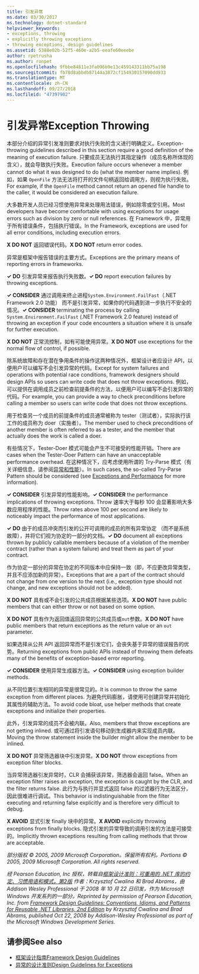 ```yaml
---
title: 引发异常
ms.date: 03/30/2017
ms.technology: dotnet-standard
helpviewer_keywords:
- exceptions, throwing
- explicitly throwing exceptions
- throwing exceptions, design guidelines
ms.assetid: 5388e02b-52f5-460e-a2b5-eeafe60eeebe
author: rpetrusha
ms.author: ronpet
ms.openlocfilehash: 9fbbe84811e3fa096b9e13c459143311bb75a198
ms.sourcegitcommit: fb78d8abbdb87144a3872cf154930157090dd933
ms.translationtype: MT
ms.contentlocale: zh-CN
ms.lasthandoff: 09/27/2018
ms.locfileid: "47397902"
---
```

# <a name="exception-throwing"></a><span data-ttu-id="47591-102">引发异常</span><span class="sxs-lookup"><span data-stu-id="47591-102">Exception Throwing</span></span>
<span data-ttu-id="47591-103">本部分介绍的异常引发准则要求对执行失败的含义进行明确定义。</span><span class="sxs-lookup"><span data-stu-id="47591-103">Exception-throwing guidelines described in this section require a good definition of the meaning of execution failure.</span></span> <span data-ttu-id="47591-104">只要成员无法执行其指定操作（成员名称所体现的含义），就会导致执行失败。</span><span class="sxs-lookup"><span data-stu-id="47591-104">Execution failure occurs whenever a member cannot do what it was designed to do (what the member name implies).</span></span> <span data-ttu-id="47591-105">例如，如果 `OpenFile` 方法无法将打开的文件句柄返回给调用方，则视为执行失败。</span><span class="sxs-lookup"><span data-stu-id="47591-105">For example, if the `OpenFile` method cannot return an opened file handle to the caller, it would be considered an execution failure.</span></span>  
  
 <span data-ttu-id="47591-106">大多数开发人员已经习惯使用异常来处理用法错误，例如除零或空引用。</span><span class="sxs-lookup"><span data-stu-id="47591-106">Most developers have become comfortable with using exceptions for usage errors such as division by zero or null references.</span></span> <span data-ttu-id="47591-107">在 Framework 中，异常用于所有错误条件，包括执行错误。</span><span class="sxs-lookup"><span data-stu-id="47591-107">In the Framework, exceptions are used for all error conditions, including execution errors.</span></span>  
  
 <span data-ttu-id="47591-108">**X DO NOT** 返回错误代码。</span><span class="sxs-lookup"><span data-stu-id="47591-108">**X DO NOT** return error codes.</span></span>  
  
 <span data-ttu-id="47591-109">异常是框架中报告错误的主要方式。</span><span class="sxs-lookup"><span data-stu-id="47591-109">Exceptions are the primary means of reporting errors in frameworks.</span></span>  
  
 <span data-ttu-id="47591-110">**✓ DO** 引发异常来报告执行失败数。</span><span class="sxs-lookup"><span data-stu-id="47591-110">**✓ DO** report execution failures by throwing exceptions.</span></span>  
  
 <span data-ttu-id="47591-111">**✓ CONSIDER** 通过调用来终止进程`System.Environment.FailFast`（.NET Framework 2.0 功能） 而不是引发异常，如果你的代码遇到进一步执行不安全的情况。</span><span class="sxs-lookup"><span data-stu-id="47591-111">**✓ CONSIDER** terminating the process by calling `System.Environment.FailFast` (.NET Framework 2.0 feature) instead of throwing an exception if your code encounters a situation where it is unsafe for further execution.</span></span>  
  
 <span data-ttu-id="47591-112">**X DO NOT** 正常流控制，如有可能使用异常。</span><span class="sxs-lookup"><span data-stu-id="47591-112">**X DO NOT** use exceptions for the normal flow of control, if possible.</span></span>  
  
 <span data-ttu-id="47591-113">除系统故障和存在潜在争用条件的操作这两种情况外，框架设计者应设计 API，以便用户可以编写不会引发异常的代码。</span><span class="sxs-lookup"><span data-stu-id="47591-113">Except for system failures and operations with potential race conditions, framework designers should design APIs so users can write code that does not throw exceptions.</span></span> <span data-ttu-id="47591-114">例如，可以提供在调用成员之前检查前提条件的方法，以便用户可以编写不会引发异常的代码。</span><span class="sxs-lookup"><span data-stu-id="47591-114">For example, you can provide a way to check preconditions before calling a member so users can write code that does not throw exceptions.</span></span>  
  
 <span data-ttu-id="47591-115">用于检查另一个成员的前提条件的成员通常被称为 tester（测试者），实际执行该工作的成员称为 doer（实施者）。</span><span class="sxs-lookup"><span data-stu-id="47591-115">The member used to check preconditions of another member is often referred to as a tester, and the member that actually does the work is called a doer.</span></span>  
  
 <span data-ttu-id="47591-116">有些情况下，Tester-Doer 模式可能会产生不可接受的性能开销。</span><span class="sxs-lookup"><span data-stu-id="47591-116">There are cases when the Tester-Doer Pattern can have an unacceptable performance overhead.</span></span> <span data-ttu-id="47591-117">在这种情况下，应考虑使用所谓的 Try-Parse 模式（有关详细信息，请参阅[异常和性能](../../../docs/standard/design-guidelines/exceptions-and-performance.md)）。</span><span class="sxs-lookup"><span data-stu-id="47591-117">In such cases, the so-called Try-Parse Pattern should be considered (see [Exceptions and Performance](../../../docs/standard/design-guidelines/exceptions-and-performance.md) for more information).</span></span>  
  
 <span data-ttu-id="47591-118">**✓ CONSIDER** 引发异常的性能影响。</span><span class="sxs-lookup"><span data-stu-id="47591-118">**✓ CONSIDER** the performance implications of throwing exceptions.</span></span> <span data-ttu-id="47591-119">Throw 速率大于每秒 100 会显著影响大多数应用程序的性能。</span><span class="sxs-lookup"><span data-stu-id="47591-119">Throw rates above 100 per second are likely to noticeably impact the performance of most applications.</span></span>  
  
 <span data-ttu-id="47591-120">**✓ DO** 由于的成员冲突而引发的公开可调用的成员的所有异常协定 （而不是系统故障），并将它们视为协定的一部分的文档。</span><span class="sxs-lookup"><span data-stu-id="47591-120">**✓ DO** document all exceptions thrown by publicly callable members because of a violation of the member contract (rather than a system failure) and treat them as part of your contract.</span></span>  
  
 <span data-ttu-id="47591-121">作为协定一部分的异常在协定的不同版本中应保持一致（即，不应更改异常类型，并且不应添加新的异常）。</span><span class="sxs-lookup"><span data-stu-id="47591-121">Exceptions that are a part of the contract should not change from one version to the next (i.e., exception type should not change, and new exceptions should not be added).</span></span>  
  
 <span data-ttu-id="47591-122">**X DO NOT** 具有或不会引发的公共成员根据某些选项。</span><span class="sxs-lookup"><span data-stu-id="47591-122">**X DO NOT** have public members that can either throw or not based on some option.</span></span>  
  
 <span data-ttu-id="47591-123">**X DO NOT** 具有作为返回值返回异常的公共成员或`out`参数。</span><span class="sxs-lookup"><span data-stu-id="47591-123">**X DO NOT** have public members that return exceptions as the return value or an `out` parameter.</span></span>  
  
 <span data-ttu-id="47591-124">如果选择从公共 API 返回异常而不是引发它们，会丧失基于异常的错误报告的优势。</span><span class="sxs-lookup"><span data-stu-id="47591-124">Returning exceptions from public APIs instead of throwing them defeats many of the benefits of exception-based error reporting.</span></span>  
  
 <span data-ttu-id="47591-125">**✓ CONSIDER** 使用异常生成器方法。</span><span class="sxs-lookup"><span data-stu-id="47591-125">**✓ CONSIDER** using exception builder methods.</span></span>  
  
 <span data-ttu-id="47591-126">从不同位置引发相同的异常是很常见的。</span><span class="sxs-lookup"><span data-stu-id="47591-126">It is common to throw the same exception from different places.</span></span> <span data-ttu-id="47591-127">为避免代码膨胀，请使用可创建异常并初始化其属性的辅助方法。</span><span class="sxs-lookup"><span data-stu-id="47591-127">To avoid code bloat, use helper methods that create exceptions and initialize their properties.</span></span>  
  
 <span data-ttu-id="47591-128">此外，引发异常的成员不会被内联。</span><span class="sxs-lookup"><span data-stu-id="47591-128">Also, members that throw exceptions are not getting inlined.</span></span> <span data-ttu-id="47591-129">或可通过将引发语句移动到生成器内来实现成员内联。</span><span class="sxs-lookup"><span data-stu-id="47591-129">Moving the throw statement inside the builder might allow the member to be inlined.</span></span>  
  
 <span data-ttu-id="47591-130">**X DO NOT** 异常筛选器块中引发异常。</span><span class="sxs-lookup"><span data-stu-id="47591-130">**X DO NOT** throw exceptions from exception filter blocks.</span></span>  
  
 <span data-ttu-id="47591-131">当异常筛选器引发异常时，CLR 会捕获该异常，筛选器会返回 false。</span><span class="sxs-lookup"><span data-stu-id="47591-131">When an exception filter raises an exception, the exception is caught by the CLR, and the filter returns false.</span></span> <span data-ttu-id="47591-132">此行为与执行并显式返回 false 的过滤器行为无法区分，因此很难进行调试。</span><span class="sxs-lookup"><span data-stu-id="47591-132">This behavior is indistinguishable from the filter executing and returning false explicitly and is therefore very difficult to debug.</span></span>  
  
 <span data-ttu-id="47591-133">**X AVOID** 显式引发 finally 块中的异常。</span><span class="sxs-lookup"><span data-stu-id="47591-133">**X AVOID** explicitly throwing exceptions from finally blocks.</span></span> <span data-ttu-id="47591-134">隐式引发的异常导致的调用引发的方法是可接受的。</span><span class="sxs-lookup"><span data-stu-id="47591-134">Implicitly thrown exceptions resulting from calling methods that throw are acceptable.</span></span>  
  
 <span data-ttu-id="47591-135">*部分版权 © 2005, 2009 Microsoft Corporation。保留所有权利。*</span><span class="sxs-lookup"><span data-stu-id="47591-135">*Portions © 2005, 2009 Microsoft Corporation. All rights reserved.*</span></span>  
  
 <span data-ttu-id="47591-136">*经 Pearson Education, Inc 授权，转载自[框架设计准则：可重用的 .NET 库的约定、习惯用语和模式，第2版](https://www.informit.com/store/framework-design-guidelines-conventions-idioms-and-9780321545619) 作者：Krzysztof Cwalina 和 Brad Abrams，由 Addison Wesley Professional 于 2008 年 10 月 22 日印发，作为 Microsoft Windows 开发系列的一部分。*</span><span class="sxs-lookup"><span data-stu-id="47591-136">*Reprinted by permission of Pearson Education, Inc. from [Framework Design Guidelines: Conventions, Idioms, and Patterns for Reusable .NET Libraries, 2nd Edition](https://www.informit.com/store/framework-design-guidelines-conventions-idioms-and-9780321545619) by Krzysztof Cwalina and Brad Abrams, published Oct 22, 2008 by Addison-Wesley Professional as part of the Microsoft Windows Development Series.*</span></span>  
  
## <a name="see-also"></a><span data-ttu-id="47591-137">请参阅</span><span class="sxs-lookup"><span data-stu-id="47591-137">See also</span></span>

- [<span data-ttu-id="47591-138">框架设计指南</span><span class="sxs-lookup"><span data-stu-id="47591-138">Framework Design Guidelines</span></span>](../../../docs/standard/design-guidelines/index.md)  
- [<span data-ttu-id="47591-139">异常的设计准则</span><span class="sxs-lookup"><span data-stu-id="47591-139">Design Guidelines for Exceptions</span></span>](../../../docs/standard/design-guidelines/exceptions.md)
